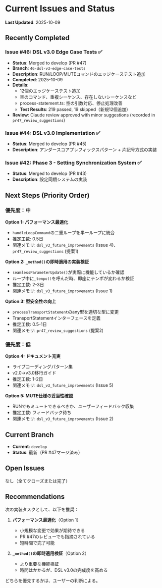 # Current Issues and Status

**Last Updated**: 2025-10-09

## Recently Completed

### Issue #46: DSL v3.0 Edge Case Tests ✅
- **Status**: Merged to develop (PR #47)
- **Branch**: `46-dsl-v3-edge-case-tests`
- **Description**: RUN/LOOP/MUTEコマンドのエッジケーステスト追加
- **Completed**: 2025-10-09
- **Details**:
  - 12個のエッジケーステスト追加
  - 空のコマンド、重複シーケンス、存在しないシーケンスなど
  - process-statement.ts: 空の引数対応、停止処理改善
  - **Test Results**: 219 passed, 19 skipped（新規12個追加）
- **Review**: Claude review approved with minor suggestions (recorded in `pr47_review_suggestions`)

### Issue #44: DSL v3.0 Implementation ✅
- **Status**: Merged to develop (PR #45)
- **Description**: アンダースコアプレフィックスパターン + 片記号方式の実装

### Issue #42: Phase 3 - Setting Synchronization System ✅
- **Status**: Merged to develop (PR #43)
- **Description**: 設定同期システムの実装

## Next Steps (Priority Order)

### 優先度：中

**Option 1: パフォーマンス最適化**
- `handleLoopCommand`の二重ループを単一ループに統合
- 推定工数: 0.5日
- 関連メモリ: `dsl_v3_future_improvements` (Issue 4)、`pr47_review_suggestions` (提案1)

**Option 2: `_method()`の即時適用の実装検証**
- `seamlessParameterUpdate()`が実際に機能しているか確認
- ループ中に`_tempo()`を呼んだ時、即座にテンポが変わるか検証
- 推定工数: 2-3日
- 関連メモリ: `dsl_v3_future_improvements` (Issue 1)

**Option 3: 型安全性の向上**
- `processTransportStatement`のany型を適切な型に変更
- TransportStatementインターフェースを定義
- 推定工数: 0.5-1日
- 関連メモリ: `pr47_review_suggestions` (提案2)

### 優先度：低

**Option 4: ドキュメント充実**
- ライブコーディングパターン集
- v2.0→v3.0移行ガイド
- 推定工数: 1-2日
- 関連メモリ: `dsl_v3_future_improvements` (Issue 5)

**Option 5: MUTE仕様の妥当性確認**
- RUNでもミュートできるべきか、ユーザーフィードバック収集
- 推定工数: フィードバック待ち
- 関連メモリ: `dsl_v3_future_improvements` (Issue 2)

## Current Branch
- **Current**: `develop`
- **Status**: 最新（PR #47マージ済み）

## Open Issues

なし（全てクローズまたは完了）

## Recommendations

次の実装タスクとして、以下を推奨：

1. **パフォーマンス最適化**（Option 1）
   - 小規模な変更で効果が期待できる
   - PR #47のレビューでも指摘されている
   - 短時間で完了可能

2. **`_method()`の即時適用検証**（Option 2）
   - より重要な機能検証
   - 時間はかかるが、DSL v3.0の完成度を高める

どちらを優先するかは、ユーザーの判断による。
